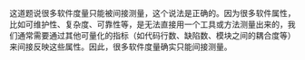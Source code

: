 这道题说很多软件度量只能被间接测量，这个说法是正确的。因为很多软件属性，比如可维护性、复杂度、可靠性等，是无法直接用一个工具或方法测量出来的，我们通常需要通过其他可量化的指标（如代码行数、缺陷数、模块之间的耦合度等）来间接反映这些属性。因此，很多软件度量确实只能间接测量。